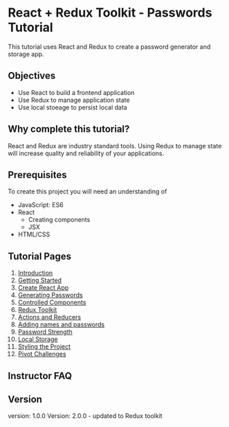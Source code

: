# React + Redux Toolkit - Passwords Tutorial

This tutorial uses React and Redux to create a password generator and storage app. 

## Objectives 

- Use React to build a frontend application
- Use Redux to manage application state 
- Use local stoeage to persist local data

## Why complete this tutorial?

React and Redux are industry standard tools. Using Redux to manage state will increase quality and reliability of your applications. 

## Prerequisites

To create this project you will need an understanding of 

- JavaScript: ES6
- React
  - Creating components 
  - JSX
- HTML/CSS

## Tutorial Pages

1. [Introduction](P00-Introduction)
2. [Getting Started](P01-Getting-Started)
3. [Create React App](P02-Create-React-App)
4. [Generating Passwords](P03-Generating-Passwords)
5. [Controlled Components](P04-Controlled-Components)
6. [Redux Toolkit](P05-Redux-Toolkit)
7. [Actions and Reducers](P06-Actions-and-Reducers)
8. [Adding names and passwords](P07-Adding-names-and-passwords)
9. [Password Strength](P08-Password-Strength)
10. [Local Storage](P09-Local-Storage)
11. [Styling the Project](P10-Styling-the-Project)
12. [Pivot Challenges](P11-Pivot-Challenges)

## Instructor FAQ



## Version 

version: 1.0.0
Version: 2.0.0 - updated to Redux toolkit
